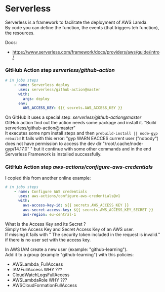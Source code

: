 # Serverless

Serverless is a framework to facilitate the deployment of AWS Lamda.  
By code you can define the function, the events (that triggers teh function), the resources.  

Docs:
- https://www.serverless.com/framework/docs/providers/aws/guide/intro/


### GitHub Action step _serverless/github-action_
```yaml
# in jobs steps
    - name: Serverless deploy
      uses: serverless/github-action@master
      with: 
        args: deploy
      env: 
        AWS_ACCESS_KEY: ${{ secrets.AWS_ACCESS_KEY }}
```

On GitHub it uses a special step: _serverless/github-action@master_  
GitHub action find out the action needs some package and install it. 
"Build serverless/github-action@master"   
It executes some npm install steps and then ``prebuild-install || node-gyp rebuild``
It fails with this error: "gyp WARN EACCES current user ("nobody") does not have permission to access the dev dir "/root/.cache/node-gyp/14.17.0" " but it continue with some other commands and in the end Serverless Framework is installed successfully.  

### GitHub Action step _aws-actions/configure-aws-credentials_

I copied this from another online example:

```yaml
# in jobs steps
    - name: Configure AWS credentials
      uses: aws-actions/configure-aws-credentials@v1
      with: 
        aws-access-key-id: ${{ secrets.AWS_ACCESS_KEY }}
        aws-secret-access-key: ${{ secrets.AWS_ACCESS_KEY_SECRET }}
        aws-region: eu-central-1
```

What is the Access Key and its Secret ?  
Simply the Access Key and Secret Access Key of an AWS user.  
If missing it fails with " The security token included in the request is invalid." if there is no user set with the access key.  

In AWS IAM create a new user (example: "github-learning").  
Add it to a group (example "github-learning") with this policies:
- AWSLambda_FullAccess
- IAMFullAccess   WHY ???
- CloudWatchLogsFullAccess 
- AWSLambdaRole   WHY ???
- AWSCloudFormationFullAccess
